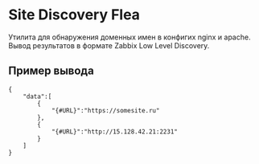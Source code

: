 # Site Discovery Flea

Утилита для обнаружения доменных имен в конфигих nginx и apache. Вывод результатов в формате Zabbix Low Level Discovery.

## Пример вывода

```$json
{
    "data":[
        {
            "{#URL}":"https://somesite.ru"
        },
        {
            "{#URL}":"http://15.128.42.21:2231"
        }
    ]
}
```